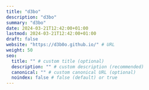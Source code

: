 ```yaml
---
title: "d3bo"
description: "d3bo"
summary: "d3bo"
date: 2024-03-21T12:42:00+01:00
lastmod: 2024-03-21T12:42:00+01:00
draft: false
website: "https://d3b0o.github.io/" # URL
weight: 50
seo:
  title: "" # custom title (optional)
  description: "" # custom description (recommended)
  canonical: "" # custom canonical URL (optional)
  noindex: false # false (default) or true
---
```

